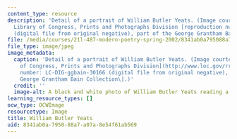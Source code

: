 ```yaml
---
content_type: resource
description: 'Detail of a portrait of William Butler Yeats. (Image courtesy of the
  Library of Congress, Prints and Photographs Division [reproduction number: LC-DIG-ggbain-30166
  (digital file from original negative), part of the George Grantham Bain Collection].)'
file: /media/courses/21l-487-modern-poetry-spring-2002/8341ab0a795088a7a07a8e54f61ab569_21l-487s02.jpg
file_type: image/jpeg
image_metadata:
  caption: 'Detail of a portrait of William Butler Yeats. (Image courtesy of the [Library
    of Congress, Prints and Photographs Division](http://www.loc.gov/rr/print/) \[reproduction
    number: LC-DIG-ggbain-30166 (digital file from original negative), part of the
    George Grantham Bain Collection\].)'
  credit: ''
  image-alt: A black and white photo of William Butler Yeats reading a book.
learning_resource_types: []
ocw_type: OCWImage
resourcetype: Image
title: William Butler Yeats
uid: 8341ab0a-7950-88a7-a07a-8e54f61ab569
---
```

